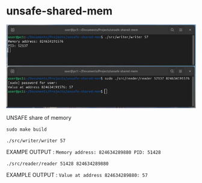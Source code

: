 # unsafe-shared-mem

![](doc/assets/img/header1.png)

UNSAFE share of memory

```
sudo make build
```

```
./src/writer/writer 57
```
EXAMPE OUTPUT : `Memory address: 824634289880 PID: 51428`

```
./src/reader/reader 51428 824634289880
```
EXAMPLE OUTPUT : `Value at address 824634289880: 57`

